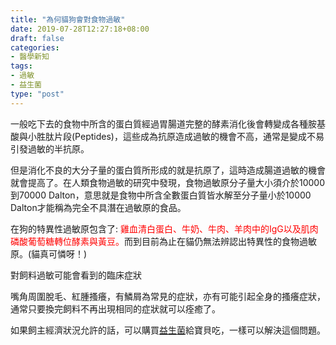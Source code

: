 ```yaml
---
title: "為何貓狗會對食物過敏"
date: 2019-07-28T12:27:18+08:00
draft: false
categories:
- 醫學新知
tags:
- 過敏
- 益生菌
type: "post"
---
```


一般吃下去的食物中所含的蛋白質經過胃腸道完整的酵素消化後會轉變成各種胺基酸與小胜肽片段(Peptides)，這些成為抗原造成過敏的機會不高，通常是變成不易引發過敏的半抗原。

但是消化不良的大分子量的蛋白質所形成的就是抗原了，這時造成腸道過敏的機會就會提高了。在人類食物過敏的研究中發現，食物過敏原分子量大小須介於10000到70000 Dalton，意思就是食物中所含全數蛋白質皆水解至分子量小於10000 Dalton才能稱為完全不具潛在過敏原的食品。

在狗的特異性過敏原包含了: <font color="red">雞血清白蛋白、牛奶、牛肉、羊肉中的IgG以及肌肉磷酸葡萄糖轉位酵素與黃豆。</font>而到目前為止在貓仍無法辨認出特異性的食物過敏原。(貓真可憐呀！)

對飼料過敏可能會看到的臨床症狀

嘴角周圍脫毛、紅腫搔癢，有鱗屑為常見的症狀，亦有可能引起全身的搔癢症狀，通常只要換完飼料不再出現相同的症狀就可以痊癒了。

如果飼主經濟狀況允許的話，可以購買[益生菌](https://pets.24cc.cc/tags/%E7%9B%8A%E7%94%9F%E8%8F%8C/)給寶貝吃，一樣可以解決這個問題。